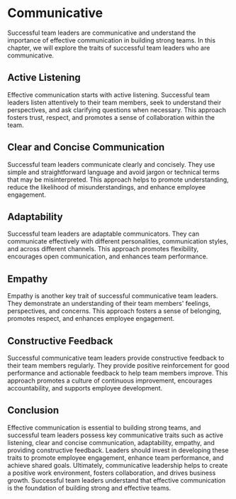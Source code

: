 # Communicative

Successful team leaders are communicative and understand the importance of effective communication in building strong teams. In this chapter, we will explore the traits of successful team leaders who are communicative.

## Active Listening

Effective communication starts with active listening. Successful team leaders listen attentively to their team members, seek to understand their perspectives, and ask clarifying questions when necessary. This approach fosters trust, respect, and promotes a sense of collaboration within the team.

## Clear and Concise Communication

Successful team leaders communicate clearly and concisely. They use simple and straightforward language and avoid jargon or technical terms that may be misinterpreted. This approach helps to promote understanding, reduce the likelihood of misunderstandings, and enhance employee engagement.

## Adaptability

Successful team leaders are adaptable communicators. They can communicate effectively with different personalities, communication styles, and across different channels. This approach promotes flexibility, encourages open communication, and enhances team performance.

## Empathy

Empathy is another key trait of successful communicative team leaders. They demonstrate an understanding of their team members' feelings, perspectives, and concerns. This approach fosters a sense of belonging, promotes respect, and enhances employee engagement.

## Constructive Feedback

Successful communicative team leaders provide constructive feedback to their team members regularly. They provide positive reinforcement for good performance and actionable feedback to help team members improve. This approach promotes a culture of continuous improvement, encourages accountability, and supports employee development.

## Conclusion

Effective communication is essential to building strong teams, and successful team leaders possess key communicative traits such as active listening, clear and concise communication, adaptability, empathy, and providing constructive feedback. Leaders should invest in developing these traits to promote employee engagement, enhance team performance, and achieve shared goals. Ultimately, communicative leadership helps to create a positive work environment, fosters collaboration, and drives business growth. Successful team leaders understand that effective communication is the foundation of building strong and effective teams.
